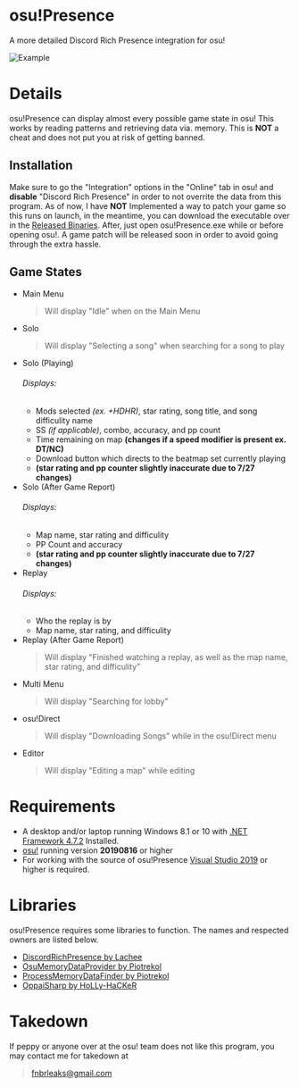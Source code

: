 # osu!Presence
A more detailed Discord Rich Presence integration for osu!

![Example](https://user-images.githubusercontent.com/46385879/133864672-840a149b-6115-4121-9c23-f7d6697ebd38.gif)

# Details
osu!Presence can display almost every possible game state in osu! This works by reading patterns and retrieving data via. memory. This is **NOT** a cheat and does not put you at risk of getting banned.

## Installation
Make sure to go the "Integration" options in the "Online" tab in osu! and **disable** "Discord Rich Presence" in order to not overrite the data from this program. As of now, I have **NOT** Implemented a way to patch your game so this runs on launch, in the meantime, you can download the executable over in the [Released Binaries](https://github.com/InsaneSlay/osuPresence/releases). After, just open osu!Presence.exe while or before opening osu!. A game patch will be released soon in order to avoid going through the extra hassle.

## Game States
  * Main Menu
    > Will display "Idle" when on the Main Menu
  * Solo
    > Will display "Selecting a song" when searching for a song to play
  * Solo (Playing)
    ###### Displays:
      * Mods selected *(ex. +HDHR)*, star rating, song title, and song difficulity name
      * SS *(if applicable)*, combo, accuracy, and pp count
      * Time remaining on map **(changes if a speed modifier is present ex. DT/NC)**
      * Download button which directs to the beatmap set currently playing
      * **(star rating and pp counter slightly inaccurate due to 7/27 changes)**
  * Solo (After Game Report)
    ###### Displays:
      * Map name, star rating and difficulity
      * PP Count and accuracy
      * **(star rating and pp counter slightly inaccurate due to 7/27 changes)**
  * Replay
    ###### Displays:
      * Who the replay is by
      * Map name, star rating, and difficulity
  * Replay (After Game Report)
    > Will display "Finished watching a replay, as well as the map name, star rating, and difficulity"
  * Multi Menu
    > Will display "Searching for lobby"
  * osu!Direct
    > Will display "Downloading Songs" while in the osu!Direct menu
  * Editor
    > Will display "Editing a map" while editing  

# Requirements
 * A desktop and/or laptop running Windows 8.1 or 10 with [.NET Framework 4.7.2](https://dotnet.microsoft.com/download/dotnet-framework/thank-you/net472-web-installer) Installed.
 * [osu!](https://osu.ppy.sh/home/download) running version **20190816** or higher
 * For working with the source of osu!Presence [Visual Studio 2019](https://visualstudio.microsoft.com/thank-you-downloading-visual-studio/?sku=Community&rel=16) or higher is required.

# Libraries
osu!Presence requires some libraries to function. The names and respected owners are listed below.
 * [DiscordRichPresence by Lachee](https://github.com/Lachee/discord-rpc-csharp)
 * [OsuMemoryDataProvider by Piotrekol](https://github.com/Piotrekol/ProcessMemoryDataFinder/tree/master/OsuMemoryDataProvider)
 * [ProcessMemoryDataFinder by Piotrekol](https://github.com/Piotrekol/ProcessMemoryDataFinder/tree/master/ProcessMemoryDataFinder)
 * [OppaiSharp by HoLLy-HaCKeR](https://github.com/HoLLy-HaCKeR/OppaiSharp)

# Takedown
If peppy or anyone over at the osu! team does not like this program, you may contact me for takedown at
 > fnbrleaks@gmail.com
